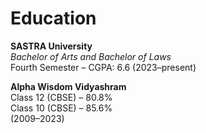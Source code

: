 # Education

**SASTRA University**  
*Bachelor of Arts and Bachelor of Laws*  
Fourth Semester – CGPA: 6.6 (2023–present)

**Alpha Wisdom Vidyashram**  
Class 12 (CBSE) – 80.8%  
Class 10 (CBSE) – 85.6%  
(2009–2023)
